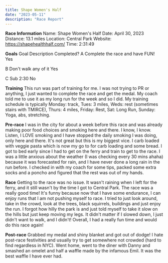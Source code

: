 ```yaml
---
title: Shape Women's Half
date: "2023-05-11"
description: "Race Report"
---
```


**Race Information**
Name: Shape Women's Half
Date: April 30, 2023
Distance: 13.1 miles
Location: Central Park
Website: https://shapehealthhalf.com/
Time: 2:31:49

**Goals**
Goal    Description Completed?
A   Complete the race and have FUN! Yes

B   Don't walk any of it        Yes

C   Sub 2:30    No

**Training**
This run was part of training for me. I was not trying to PR or anything, I just wanted to complete the race and get the medal. My coach told me to use it as my long run for the week and so I did. My training schedule is typically Monday: track, Tues: 3 miles, Weds: rest (sometimes stairs with TMIRCE), Thurs: 4 miles, Friday: Rest, Sat: Long Run, Sunday: Yoga, abs, stretching. 

**Pre-race**
I was in the city for about a week before this race and was already making poor food choices and smoking here and there. I know, I know. Listen, I LOVE smoking and I have stopped the daily smoking I was doing, only here and there. It's not great but this is my biggest vice. I carb loaded with veggie pasta which is now my go to for carb loading and some bread. I got to bed early since I had to get on the ferry and train to get to the race. I was a little anxious about the weather (I was checking every 30 mins ahaha) because it was forecasted for rain, and I have never done a long rain in the run before. I checked in with my coach for some tips, packed some extra socks and a poncho and figured that the rest was out of my hands. 

**Race**
Getting to the race was no issue. It wasn't raining when I left for the ferry, and it still wasn't by the time I got to Central Park. The race was a really good time! It's funny because now that I have some endurance, I can enjoy runs that I am not pushing myself to race. I tried to just look around, take in the crowd, look at the trees, black squirrels, buildings and just enjoy the run. I forgot how hilly the park is and just told myself to take it slow on the hills but just keep moving my legs. It didn't matter if I slowed down, I just didn't want to walk, and I didn't! Overall, I had a really fun time and would do this race again! 

**Post-race**
Grabbed my medal and shiny blanket and got out of dodge! I hate post-race festivities and usually try to get somewhere not crowded (hard to find regardless in NYC). Went home, went to the diner with Danny and smashed an omelet and half a waffle made by the infamous Emil. It was the best waffle I have ever had. 
